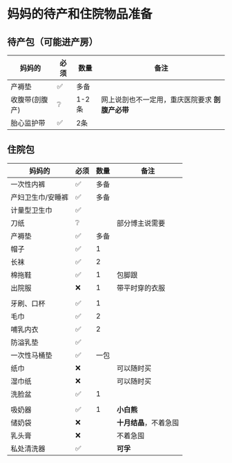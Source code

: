 <script setup>
import ScrollView from '../components/ScrollView.vue'
</script>

# 妈妈的待产和住院物品准备

<ScrollView>  

## 待产包（可能进产房）

| 妈妈的            | 必须 | 数量  | 备注                                            |
| ----------------- | ---- | ----- | ----------------------------------------------- |
| 产褥垫            | ✅    | 多备  |                                                 |
| 收腹带(剖腹产)    | ❔    | 1-2条 | 网上说剖也不一定用，重庆医院要求 **剖腹产必带** |
| 胎心监护带        | ✅    | 2条   |                                                 |

## 住院包

| 妈妈的              | 必须 | 数量 | 备注                   |
| ------------------- | ---- | ---------------------- | ---------------------- |
| 一次性内裤        | ✅    | 多备  |                                                 |
| 产妇卫生巾/安睡裤 | ✅    | 多备 |                                                 |
| 计量型卫生巾      | ✅    |       |                                                 |
| 刀纸 | ❔ | | 部分博主说需要 |
| 产褥垫          | ✅    | 多备  |  |
| 帽子             | ✅    | 1 |                        |
| 长袜              | ✅    | 2 |                        |
| 棉拖鞋            | ✅    | 1 | 包脚跟                 |
| 出院服           | ❌    | 1 | 带平时穿的衣服         |
|  |  |  |  |
| 牙刷、口杯        | ✅    | 1 |                        |
| 毛巾              | ✅    | 2 |                        |
| 哺乳内衣          | ✅    | 2 |                        |
| 防溢乳垫          | ✅    |     |                        |
| 一次性马桶垫      | ✅    | 一包 |                        |
| 纸巾              | ❌    |     | 可以随时买             |
| 湿巾纸            | ❌   |     | 可以随时买 |
| 洗脸盆           | ✅    | 1 |                        |
|  |  |  | |
| 吸奶器            | ✅    | 1 | **小白熊**             |
| 储奶袋            | ❌    |     | **十月结晶**，不着急囤 |
| 乳头膏            | ❌    |     | 不着急囤               |
| 私处清洗器       | ✅    |     | **可孚**               |

</ScrollView>
